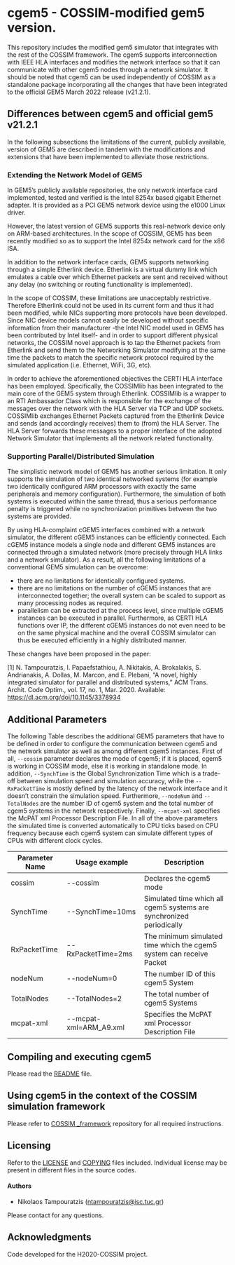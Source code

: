 # cgem5 - COSSIM-modified gem5 version. 

This repository includes the modified gem5 simulator that integrates with the rest of the COSSIM framework. The cgem5 supports interconnection with IEEE HLA interfaces and modifies the network interface so that it can communicate with other cgem5 nodes through a network simulator. It should be noted that cgem5 can be used independently of COSSIM as a standalone package incorporating all the changes that have been integrated to the official GEM5 March 2022 release (v21.2.1).

## Differences between cgem5 and official gem5 v21.2.1

In the following subsections the limitations of the current, publicly available, version of GEM5 are described in tandem with the modifications and extensions that have been implemented to alleviate those restrictions.

### Extending the Network Model of GEM5

In GEM5’s publicly available repositories, the only network interface card implemented, tested and verified is the Intel 8254x based gigabit Ethernet adapter. It is provided as a PCI GEM5 network device using the e1000 Linux driver.

However, the latest version of GEM5 supports this real-network device only on ARM-based architectures. In the scope of COSSIM, GEM5 has been recently modified so as to support the Intel 8254x network card for the x86 ISA.

In addition to the network interface cards, GEM5 supports networking through a simple Etherlink device. Etherlink is a virtual dummy link which emulates a cable over which Ethernet packets are sent and received without any delay (no switching or routing functionality is implemented).

In the scope of COSSIM, these limitations are unacceptably restrictive. Therefore Etherlink could not be used in its current form and thus it had been modified, while NICs supporting more protocols have been developed. Since NIC device models cannot easily be developed without specific information from their manufacturer -the Intel NIC model used in GEM5 has been contributed by Intel itself- and in order to support different physical networks, the COSSIM novel approach is to tap the Ethernet packets from Etherlink and send them to the Networking Simulator modifying at the same time the packets to match the specific network protocol required by the simulated application (i.e. Ethernet, WiFi, 3G, etc).

In order to achieve the aforementioned objectives the CERTI HLA interface has been employed. Specifically, the COSSIMlib has been integrated to the main core of the GEM5 system through Etherlink. COSSIMlib is a wrapper to an RTI Ambassador Class which is responsible for the exchange of the messages over the network with the HLA Server via TCP and UDP sockets. COSSIMlib exchanges Ethernet Packets captured from the Etherlink Device and sends (and accordingly receives) them to (from) the HLA Server. The HLA Server forwards these messages to a proper interface of the adopted Network Simulator that implements all the network related functionality.

### Supporting Parallel/Distributed Simulation

The simplistic network model of GEM5 has another serious limitation. It only supports the simulation of two identical networked systems (for example two identically configured ARM processors with exactly the same peripherals and memory configuration). Furthermore, the simulation of both systems is executed within the same thread, thus a serious performance penalty is triggered while no synchronization primitives between the two systems are provided.

By using HLA-complaint cGEM5 interfaces combined with a network simulator, the different cGEM5 instances can be efficiently connected. Each cGEM5 instance models a single node and different GEM5 instances are connected through a simulated network (more precisely through HLA links and a network simulator). As a result, all the following limitations of a conventional GEM5 simulation can be overcome:

- there are no limitations for identically configured systems.
- there are no limitations on the number of cGEM5 instances that are interconnected together; the overall system can be scaled to support as many processing nodes as required.
- parallelism can be extracted at the process level, since multiple cGEM5 instances can be executed in parallel. Furthermore, as CERTI HLA functions over IP, the different cGEM5 instances do not even need to be on the same physical machine and the overall COSSIM simulator can thus be executed efficiently in a highly distributed manner.

These changes have been proposed in the paper: 

<a id="1">[1]</a> 
N. Tampouratzis, I. Papaefstathiou, A. Nikitakis, A. Brokalakis,
S. Andrianakis, A. Dollas, M. Marcon, and E. Plebani, “A novel,
highly integrated simulator for parallel and distributed systems,”
ACM Trans. Archit. Code Optim., vol. 17, no. 1, Mar. 2020.
Available: https://dl.acm.org/doi/10.1145/3378934

## Additional Parameters

The following Table describes the additional GEM5 parameters that have to be defined in order to configure the communication between cgem5 and the network simulator as well as among different cgem5 instances. 
First of all, `--cossim` parameter declares the mode of cgem5; if it is placed, cgem5 is working in COSSIM mode, else it is working in standalone mode.
In addition, `--SynchTime` is the Global Synchronization Time which is a trade-off between simulation speed and simulation accuracy, while the `--RxPacketTime` is mostly defined by the latency of the network interface and it doesn’t constrain the simulation speed. 
Furthermore, `--nodeNum` and `--TotalNodes` are the number ID of cgem5 system and the total number of cgem5 systems in the network respectively. 
Finally, `--mcpat-xml` specifies the McPAT xml Processor Description File.
In all of the above parameters the simulated time is converted automatically to CPU ticks based on CPU frequency because each cgem5 system can simulate different types of CPUs with different clock cycles.

Parameter Name | Usage example | Description
------------ | ------------- | -------------
cossim | --cossim | Declares the cgem5 mode
SynchTime | --SynchTime=10ms | Simulated time which all cgem5 systems are synchronized periodically
RxPacketTime | --RxPacketTime=2ms | The minimum simulated time which the cgem5 system can receive Packet
nodeNum | --nodeNum=0 | The number ID of this cgem5 System
TotalNodes | --TotalNodes=2 | The total number of cgem5 Systems
mcpat-xml | --mcpat-xml=ARM_A9.xml | Specifies the McPAT xml Processor Description File


## Compiling and executing cgem5

Please read the [README](README) file.

## Using cgem5 in the context of the COSSIM simulation framework

Please refer to [COSSIM _framework](https://github.com/H2020-COSSIM/COSSIM_framework) repository for all required instructions.

## Licensing

Refer to the [LICENSE](LICENSE) and [COPYING](COPYING) files included. Individual license may be present in different files in the source codes.

#### Authors

* Nikolaos Tampouratzis (ntampouratzis@isc.tuc.gr)

Please contact for any questions.

## Acknowledgments

Code developed for the H2020-COSSIM project.

